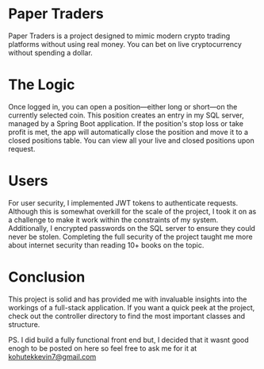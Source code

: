 # Paper Traders
Paper Traders is a project designed to mimic modern crypto trading platforms without using real money. You can bet on live cryptocurrency without spending a dollar.

# The Logic
Once logged in, you can open a position—either long or short—on the currently selected coin. This position creates an entry in my SQL server, managed by a Spring Boot application. If the position's stop loss or take profit is met, the app will automatically close the position and move it to a closed positions table. You can view all your live and closed positions upon request.

# Users
For user security, I implemented JWT tokens to authenticate requests. Although this is somewhat overkill for the scale of the project, I took it on as a challenge to make it work within the constraints of my system. Additionally, I encrypted passwords on the SQL server to ensure they could never be stolen. Completing the full security of the project taught me more about internet security than reading 10+ books on the topic.

# Conclusion
This project is solid and has provided me with invaluable insights into the workings of a full-stack application. If you want a quick peek at the project, check out the controller directory to find the most important classes and structure.

PS. I did build a fully functional front end but, I decided that it wasnt good enogh to be posted on here so feel free to ask me for it at kohutekkevin7@gmail.com
